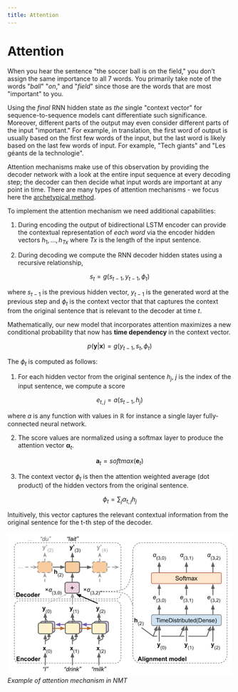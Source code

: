 ```yaml
---
title: Attention
---
```


# Attention

When you hear the sentence "the soccer ball is on the field," you don’t assign the same importance to all 7 words. You primarily take note of the words "_ball_" "_on_," and "_field_" since those are the words that are most "important" to you.  

Using the _final_ RNN hidden state as _the_ single "context vector" for sequence-to-sequence models cant differentiate such significance. Moreover, different parts of the output may even consider different parts of the input "important." For example, in translation, the first word of output is usually based on the first few words of the input, but the last word is likely based on the last few words of input. For example, "Tech giants" and "Les géants de la technologie".

Attention mechanisms make use of this observation by providing the decoder network with a look at the entire input sequence at every decoding step; the decoder can then decide what input words are important at any point in time. There are many types of attention
mechanisms - we focus here the [archetypical method](https://arxiv.org/abs/1409.0473). 

To implement the attention mechanism we need additional capabilities:

1. During encoding the output of bidirectional LSTM encoder can provide the contextual representation of _each word_ via the encoder hidden vectors $h_1, ..., h_{Tx}$ where $Tx$ is the length of the input sentence. 

2. During decoding we compute the RNN decoder hidden states using a recursive relationship,

$$s_t = g(s_{t-1}, y_{t-1}, \phi_t)$$

where $s_{t-1}$ is the previous hidden vector, $y_{t-1}$ is the generated word at the previous step and $\phi_t$ is the context vector that that captures the context from the original sentence that is relevant to the decoder at time $t$.  

Mathematically, our new model that incorporates attention maximizes a new conditional probability that now has **time dependency** in the context vector. 

$$p(\mathbf y | \mathbf x) = g(y_{t-1}, s_t, \phi_t)$$

The $\phi_t$ is computed as follows: 

1. For each hidden vector from the original sentence $h_j$, $j$ is the index of the input sentence, we compute a score

$$e_{t,j} = a(s_{t−1}, h_j)$$

where $a$ is any function with values in $\mathbb R$ for instance a single layer fully-connected neural network. 

2. The score values are normalized  using a softmax layer to produce the attention vector $\mathbf α_t$. 

$$\mathbf a_t = softmax(\mathbf e_{t})$$

3. The context vector $\phi_t$ is then the attention weighted average (dot product) of the hidden vectors from the original sentence. 

$$ \phi_t = \sum_j \alpha_{t,j}h_j$$

Intuitively, this vector captures the relevant contextual information from the original sentence for the t-th step of the decoder.

![attention-example](images/attention-example.png#center)
_Example of attention mechanism in NMT_

<!-- 
![seq2seq-attention](images/seq2seq-attention-step1.png#center)
*Attention in seq2seq neural machine translation - time step 1*

![seq2seq-attention](images/seq2seq-attention-step5.png#center)
*Attention in seq2seq neural machine translation - time step 6* -->
